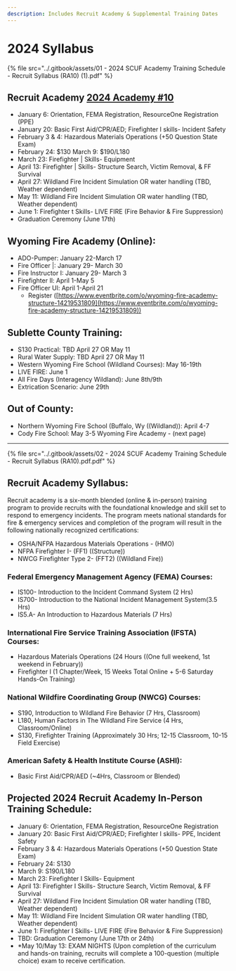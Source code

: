 ```yaml
---
description: Includes Recruit Academy & Supplemental Training Dates
---
```


# 2024 Syllabus



{% file src="../.gitbook/assets/01 - 2024 SCUF Academy Training Schedule - Recruit Syllabus (RA10) (1).pdf" %}

## Recruit Academy [2024 Academy #10](https://app.gitbook.com/o/Zjrry286GAwqJApPfH2J/s/bYgYQLK0BqTbfAw5g3gV/ "mention")

* January 6: Orientation, FEMA Registration, ResourceOne Registration (PPE)&#x20;
* January 20: Basic First Aid/CPR/AED; Firefighter I skills- Incident Safety&#x20;
* February 3 & 4: Hazardous Materials Operations (+50 Question State Exam)&#x20;
* February 24: $130 March 9: $190/L180&#x20;
* March 23: Firefighter | Skills- Equipment&#x20;
* April 13: Firefighter | Skills- Structure Search, Victim Removal, & FF Survival&#x20;
* April 27: Wildland Fire Incident Simulation OR water handling (TBD, Weather dependent)&#x20;
* May 11: Wildland Fire Incident Simulation OR water handling (TBD, Weather dependent)&#x20;
* June 1: Firefighter t Skills- LIVE FIRE (Fire Behavior & Fire Suppression)&#x20;
* Graduation Ceremony (June 17th)&#x20;

## Wyoming Fire Academy (Online):&#x20;

* ADO-Pumper: January 22-March 17&#x20;
* Fire Officer |: January 29- March 30&#x20;
* Fire Instructor I: January 29- March 3&#x20;
* Firefighter Il: April 1-May 5&#x20;
* Fire Officer Ul: April 1-April 21&#x20;
  * Register ([https://www.eventbrite.com/o/wyoming-fire-academy-structure-14219531809](https://www.eventbrite.com/o/wyoming-fire-academy-structure-14219531809))

## Sublette County Training:

* S130 Practical: TBD April 27 OR May 11&#x20;
* Rural Water Supply: TBD April 27 OR May 11&#x20;
* Western Wyoming Fire School (Wildland Courses): May 16-19th&#x20;
* LIVE FIRE: June 1&#x20;
* All Fire Days (Interagency Wildland): June 8th/9th&#x20;
* Extrication Scenario: June 29th&#x20;

## Out of County:

* Northern Wyoming Fire School (Buffalo, Wy ((Wildland)): April 4-7&#x20;
* Cody Fire School: May 3-5 Wyoming Fire Academy - (next page)

***

{% file src="../.gitbook/assets/02 - 2024 SCUF Academy Training Schedule - Recruit Syllabus (RA10).pdf.pdf" %}

## Recruit Academy Syllabus:&#x20;

Recruit academy is a six-month blended (online & in-person) training program to provide recruits with the foundational knowledge and skill set to respond to emergency incidents. The program meets national standards for fire & emergency services and completion of the program will result in the following nationally recognized certifications:&#x20;

* OSHA/NFPA Hazardous Materials Operations - (HMO)&#x20;
* NFPA Firefighter I- (FF1) ((Structure))&#x20;
* NWCG Firefighter Type 2- (FFT2) ((Wildland Fire))&#x20;

### Federal Emergency Management Agency (FEMA) Courses:&#x20;

* IS100- Introduction to the Incident Command System (2 Hrs)&#x20;
* IS700- Introduction to the National Incident Management System(3.5 Hrs)&#x20;
* IS5.A- An Introduction to Hazardous Materials (7 Hrs)&#x20;

### International Fire Service Training Association (IFSTA) Courses:&#x20;

* Hazardous Materials Operations (24 Hours ((One full weekend, 1st weekend in February))&#x20;
* Firefighter I (1 Chapter/Week, 15 Weeks Total Online + 5-6 Saturday Hands-On Training)&#x20;

### National Wildfire Coordinating Group (NWCG) Courses:&#x20;

* S190, Introduction to Wildland Fire Behavior (7 Hrs, Classroom)&#x20;
* L180, Human Factors in The Wildland Fire Service (4 Hrs, Classroom/Online)&#x20;
* S130, Firefighter Training (Approximately 30 Hrs; 12-15 Classroom, 10-15 Field Exercise)&#x20;

### American Safety & Health Institute Course (ASHI):&#x20;

* Basic First Aid/CPR/AED (\~4Hrs, Classroom or Blended)&#x20;

## Projected 2024 Recruit Academy In-Person Training Schedule:&#x20;

* January 6: Orientation, FEMA Registration, ResourceOne Registration&#x20;
* January 20: Basic First Aid/CPR/AED; Firefighter I skills- PPE, Incident Safety&#x20;
* February 3 & 4: Hazardous Materials Operations (+50 Question State Exam)&#x20;
* February 24: S130&#x20;
* March 9: S190/L180&#x20;
* March 23: Firefighter I Skills- Equipment&#x20;
* April 13: Firefighter I Skills- Structure Search, Victim Removal, & FF Survival&#x20;
* April 27: Wildland Fire Incident Simulation OR water handling (TBD, Weather dependent)&#x20;
* May 11: Wildland Fire Incident Simulation OR water handling (TBD, Weather dependent)&#x20;
* June 1: Firefighter I Skills- LIVE FIRE (Fire Behavior & Fire Suppression)&#x20;
* TBD: Graduation Ceremony (June 17th or 24th)&#x20;
* \*May 10/May 13: EXAM NIGHTS (Upon completion of the curriculum and hands-on training, recruits will complete a 100-question (multiple choice) exam to receive certification.
